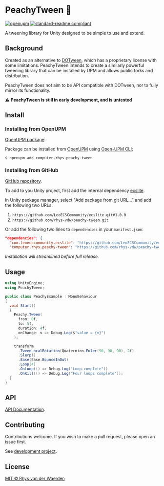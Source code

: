 # PeachyTween :peach:

[![openupm](https://img.shields.io/npm/v/computer.rhys.peachy-tween?label=openupm&registry_uri=https://package.openupm.com&style=flat-square)](https://openupm.com/packages/computer.rhys.peachy-tween/)
[![standard-readme compliant](https://img.shields.io/badge/readme%20style-standard-brightgreen.svg?style=flat-square)](https://github.com/RichardLitt/standard-readme)

A tweening library for Unity designed to be simple to use and extend.

## Background

Created as an alternative to [DOTween](https://github.com/Demigiant/dotween/), which has a proprietary license with some limitations. PeachyTween intends to create a similarly powerful tweening library that can be installed by UPM and allows public forks and distribution.

PeachyTween does not aim to be API compatible with DOTween, nor to fully mirror its functionality.

:warning: **PeachyTween is still in early development, and is untested**

## Install

### Installing from OpenUPM

[OpenUPM package](https://openupm.com/packages/computer.rhys.peachy-tween/).

Package can be installed from [OpenUPM](https://openupm.com/) using [Open-UPM CLI](https://openupm.com/docs/getting-started.html);

```console
$ openupm add computer.rhys.peachy-tween
```

### Installing from GitHub

[GitHub repository](https://github.com/rhys-vdw/peachy-tween).

To add to you Unity project, first add the internal dependency [ecslite](https://github.com/LeoECSCommunity/ecslite).

In Unity package manager, select "Add package from git URL..." and add the following two URLs:

1. `https://github.com/LeoECSCommunity/ecslite.git#1.0.0`
2. `https://github.com/rhys-vdw/peachy-tween.git`

Or add the following two lines to `dependencies` in your `manifest.json`:

```json
"dependencies": {
  "com.leoecscommunity.ecslite": "https://github.com/LeoECSCommunity/ecslite.git#1.0.0",
  "computer.rhys.peachy-tween": "https://github.com/rhys-vdw/peachy-tween.git",
```

_Installation will streamlined before full release._

## Usage

```cs
using UnityEngine;
using PeachyTween;

public class PeachyExample : MonoBehaviour
{
  void Start()
  {
    Peachy.Tween(
      from: 0f,
      to: 5f,
      duration: 4f,
      onChange: v => Debug.Log($"value = {v}")
    );

    transform
      .TweenLocalRotation(Quaternion.Euler(90, 90, 90), 2f)
      .Slerp()
      .Ease(Ease.BounceInOut)
      .Loop(4)
      .OnLoop(() => Debug.Log("Loop complete"))
      .OnKill(() => Debug.Log("Four loops complete"));
  }
}
```

## API

[API Documentation](https://peachy-tween.rhys.computer/api/PeachyTween.html).

## Contributing

Contributions welcome. If you wish to make a pull request, please open an issue first.

See [development project](https://github.com/rhys-vdw/peachy-tween/projects/1).

## License

[MIT © Rhys van der Waerden](https://github.com/rhys-vdw/peachy-tween/blob/main/LICENSE)
